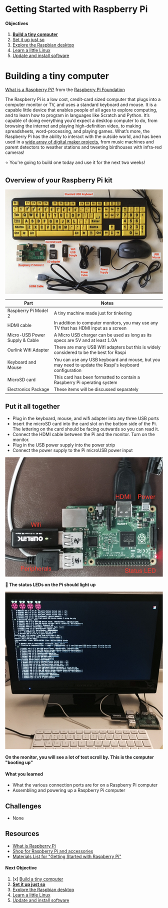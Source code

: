 Getting Started with Raspberry Pi
=================================

#### Objectives
1. **[Build a tiny computer](01-build.md)**
2. [Set it up just so](02-configuring.md)
3. [Explore the Raspbian desktop](03-raspbian-desktop.md)
4. [Learn a little Linux](04-linux-101.md)
5. [Update and install software](05-apt-get.md)

# Building a tiny computer

[What is a Raspberry Pi?](https://vimeo.com/90103691) from the [Raspberry Pi Foundation](https://vimeo.com/raspberrypi)

The Raspberry Pi is a low cost, credit-card sized computer that plugs into a computer monitor or TV, and uses a standard keyboard and mouse. It is a capable little device that enables people of all ages to explore computing, and to learn how to program in languages like Scratch and Python. It’s capable of doing everything you’d expect a desktop computer to do, from browsing the internet and playing high-definition video, to making spreadsheets, word-processing, and playing games. What’s more, the Raspberry Pi  has the ability to interact with the outside world, and has been used in a [wide array of digital maker projects](http://www.pcworld.com/article/2895874/10-insanely-innovative-incredibly-cool-raspberry-pi-projects.html), from music machines and parent detectors to weather stations and tweeting birdhouses with infra-red cameras!

:star: You're going to build one today and use it for the next two weeks!

## Overview of your Raspberry Pi kit

![Photograph of the kit issued to each student](images/kit-annotated.jpg)

| Part | Notes |
|------|-------|
| Raspberry Pi Model 2 | A tiny machine made just for tinkering |
| HDMI cable | In addition to computer monitors, you may use any TV that has HDMI input as a screen |
| Micro-USB Power Supply & Cable | A Micro USB charger can be used as long as its specs are 5V and at least 1.0A |
| Ourlink Wifi Adapter | There are many USB Wifi adapters but this is widely considered to be the best for Raspi |
| Keyboard and Mouse | You can use any USB keyboard and mouse, but you may need to update the Raspi's keyboard configuration |
| MicroSD card | This card has been formatted to contain a Raspberry Pi operating system |
| Electronics Package | These items will be discussed separately |

## Put it all together

* Plug in the keyboard, mouse, and wifi adapter into any three USB ports
* Insert the microSD card into the card slot on the bottom side of the Pi. The lettering on the card should be facing outwards so you can read it.
* Connect the HDMI cable between the Pi and the monitor. Turn on the monitor.
* Plug in the USB power supply into the power strip
* Connect the power supply to the Pi microUSB power input

![Raspberry Pi Assembled](images/connected.jpg)

**:red_circle: The status LEDs on the Pi should light up**

![Boot sequence on screen](images/boot-screen.jpg)

**On the monitor, you will see a lot of text scroll by. This is the computer "booting up"**

#### What you learned
* What the various connection ports are for on a Raspberry Pi computer
* Assembling and powering up a Raspberry Pi computer

## Challenges
* None

## Resources
* [What is Raspberry Pi](https://www.raspberrypi.org/help/what-is-a-raspberry-pi/)
* [Shop for Raspberry Pi and accessories](http://www.adafruit.com/category/105)
* [Materials List for "Getting Started with Raspberry Pi"](10-materials.md)

#### Next Objective
1. [x] [Build a tiny computer](01-build.md)
2. **[Set it up just so](02-configuring.md)**
3. [Explore the Raspbian desktop](03-raspbian-desktop.md)
4. [Learn a little Linux](04-linux-101.md)
5. [Update and install software](05-apt-get.md)
